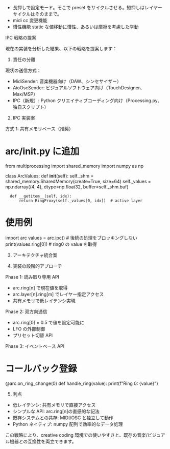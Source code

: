 - 長押しで設定モード。そこで preset をサイクルさせる。短押しはレイヤーサイクルはそのままで。
- midi cc 変更機能
- 慣性機能 static な値移動に慣性、あるいは摩擦を考慮した挙動

IPC 戦略の提案

現在の実装を分析した結果、以下の戦略を提案します：

1. 責任の分離

現状の送信方式：

- MidiSender: 音楽機器向け（DAW、シンセサイザー）
- AioOscSender: ビジュアルソフトウェア向け（TouchDesigner、Max/MSP）
- IPC（新規）: Python クリエイティブコーディング向け（Processing.py、独自スクリプト）

2. IPC 実装案

方式 1: 共有メモリベース（推奨）

# arc/**init**.py に追加

from multiprocessing import shared_memory
import numpy as np

class ArcValues:
def **init**(self):
self.\_shm = shared_memory.SharedMemory(create=True, size=64)
self.\_values = np.ndarray((4, 4), dtype=np.float32, buffer=self.\_shm.buf)

      def __getitem__(self, idx):
          return RingProxy(self._values[0, idx])  # active layer

# 使用例

import arc
values = arc.ipc() # 後続の処理をブロッキングしない
print(values.ring[0]) # ring0 の value を取得

3. アーキテクチャ統合案

4. 実装の段階的アプローチ

Phase 1: 読み取り専用 API

- arc.ring[n] で現在値を取得
- arc.layer[n].ring[m] でレイヤー指定アクセス
- 共有メモリで低レイテンシ実現

Phase 2: 双方向通信

- arc.ring[0] = 0.5 で値を設定可能に
- LFO の外部制御
- プリセット切替 API

Phase 3: イベントベース API

# コールバック登録

@arc.on_ring_change(0)
def handle_ring(value):
print(f"Ring 0: {value}")

5. 利点

- 低レイテンシ: 共有メモリで直接アクセス
- シンプルな API: arc.ring[n]の直感的な記法
- 既存システムとの共存: MIDI/OSC と独立して動作
- Python ネイティブ: numpy 配列で効率的なデータ処理

この戦略により、creative coding 環境での使いやすさと、既存の音楽/ビジュアル機器との互換性を両立できます。
